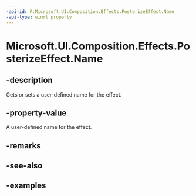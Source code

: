 ```yaml
---
-api-id: P:Microsoft.UI.Composition.Effects.PosterizeEffect.Name
-api-type: winrt property
---
```


<!-- Property syntax.
public string Name { get;  set; }
-->

# Microsoft.UI.Composition.Effects.PosterizeEffect.Name

## -description
Gets or sets a user-defined name for the effect.

## -property-value
A user-defined name for the effect.

## -remarks

## -see-also

## -examples

